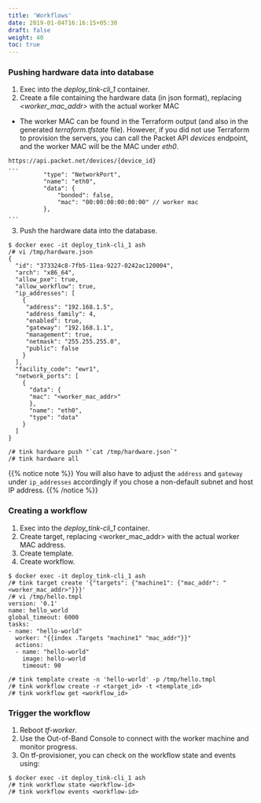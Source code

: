 ```yaml
---
title: 'Workflows'
date: 2019-01-04T16:16:15+05:30
draft: false
weight: 40
toc: true
---
```


### Pushing hardware data into database

1. Exec into the _deploy_tink-cli_1_ container.
2. Create a file containing the hardware data (in json format), replacing _<worker_mac_addr>_ with the actual worker MAC

- The worker MAC can be found in the Terraform output (and also in the generated _terraform.tfstate_ file). However, if you did not use Terraform to provision the servers, you can call the Packet API _devices_ endpoint, and the worker MAC will be the MAC under _eth0_.

```
https://api.packet.net/devices/{device_id}
...
          "type": "NetworkPort",
          "name": "eth0",
          "data": {
              "bonded": false,
              "mac": "00:00:00:00:00:00" // worker mac
          },
...
```

3. Push the hardware data into the database.

```
$ docker exec -it deploy_tink-cli_1 ash
/# vi /tmp/hardware.json
{
  "id": "373324c8-7fb5-11ea-9227-0242ac120004",
  "arch": "x86_64",
  "allow_pxe": true,
  "allow_workflow": true,
  "ip_addresses": [
    {
     "address": "192.168.1.5",
     "address_family": 4,
     "enabled": true,
     "gateway": "192.168.1.1",
     "management": true,
     "netmask": "255.255.255.0",
     "public": false
    }
  ],
  "facility_code": "ewr1",
  "network_ports": [
    {
      "data": {
      "mac": "<worker_mac_addr>"
      },
      "name": "eth0",
      "type": "data"
    }
  ]
}

/# tink hardware push "`cat /tmp/hardware.json`"
/# tink hardware all
```

{{% notice note %}}
You will also have to adjust the `address` and `gateway` under `ip_addresses` accordingly if you chose a non-default subnet and host IP address.
{{% /notice %}}

### Creating a workflow

1. Exec into the _deploy_tink-cli_1_ container.
2. Create target, replacing <worker_mac_addr> with the actual worker MAC address.
3. Create template.
4. Create workflow.

```
$ docker exec -it deploy_tink-cli_1 ash
/# tink target create '{"targets": {"machine1": {"mac_addr": "<worker_mac_addr>"}}}'
/# vi /tmp/hello.tmpl
version: '0.1'
name: hello_world
global_timeout: 6000
tasks:
- name: "hello-world"
  worker: "{{index .Targets "machine1" "mac_addr"}}"
  actions:
  - name: "hello-world"
    image: hello-world
    timeout: 90

/# tink template create -n 'hello-world' -p /tmp/hello.tmpl
/# tink workflow create -r <target_id> -t <template_id>
/# tink workflow get <workflow_id>
```

### Trigger the workflow

1. Reboot _tf-worker_.
2. Use the Out-of-Band Console to connect with the worker machine and monitor progress.
3. On tf-provisioner, you can check on the workflow state and events using:

```
$ docker exec -it deploy_tink-cli_1 ash
/# tink workflow state <workflow-id>
/# tink workflow events <workflow-id>
```
